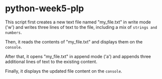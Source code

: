 # python-week5-plp

This script first creates a new text file named "my_file.txt" in write mode ('w') and writes three lines of text to the file, including a mix of `strings and numbers`.

Then, it reads the contents of "my_file.txt" and displays them on the `console`.

After that, it opens "my_file.txt" in append mode ('a') and appends three additional lines of text to the existing content.

Finally, it displays the updated file content on the `console`.

